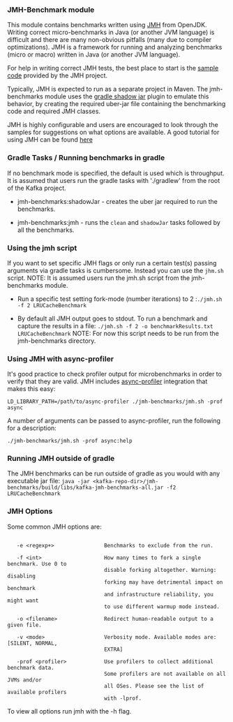 ### JMH-Benchmark module

This module contains benchmarks written using [JMH](https://openjdk.java.net/projects/code-tools/jmh/) from OpenJDK.
Writing correct micro-benchmarks in Java (or another JVM language) is difficult and there are many non-obvious pitfalls (many
due to compiler optimizations). JMH is a framework for running and analyzing benchmarks (micro or macro) written in Java (or
another JVM language).

For help in writing correct JMH tests, the best place to start is the [sample code](https://hg.openjdk.java.net/code-tools/jmh/file/tip/jmh-samples/src/main/java/org/openjdk/jmh/samples/) provided
by the JMH project.

Typically, JMH is expected to run as a separate project in Maven. The jmh-benchmarks module uses
the [gradle shadow jar](https://github.com/johnrengelman/shadow) plugin to emulate this behavior, by creating the required
uber-jar file containing the benchmarking code and required JMH classes.  

JMH is highly configurable and users are encouraged to look through the samples for suggestions
on what options are available. A good tutorial for using JMH can be found [here](http://tutorials.jenkov.com/java-performance/jmh.html#return-value-from-benchmark-method)

### Gradle Tasks / Running benchmarks in gradle

If no benchmark mode is specified, the default is used which is throughput. It is assumed that users run
the gradle tasks with './gradlew' from the root of the Kafka project.

*  jmh-benchmarks:shadowJar - creates the uber jar required to run the benchmarks.

*  jmh-benchmarks:jmh - runs the `clean` and `shadowJar` tasks followed by all the benchmarks.
 
### Using the jmh script
If you want to set specific JMH flags or only run a certain test(s) passing arguments via
gradle tasks is cumbersome.  Instead you can use the `jhm.sh` script.  NOTE: It is assumed users run
the jmh.sh script from the jmh-benchmarks module.

* Run a specific test setting fork-mode (number iterations) to 2 :`./jmh.sh -f 2 LRUCacheBenchmark`

* By default all JMH output goes to stdout.  To run a benchmark and capture the results in a file:
`./jmh.sh -f 2 -o benchmarkResults.txt LRUCacheBenchmark`
NOTE: For now this script needs to be run from the jmh-benchmarks directory.

### Using JMH with async-profiler

It's good practice to check profiler output for microbenchmarks in order to verify that they are valid.
JMH includes [async-profiler](https://github.com/jvm-profiling-tools/async-profiler) integration that makes this easy:
 
    LD_LIBRARY_PATH=/path/to/async-profiler ./jmh-benchmarks/jmh.sh -prof async
    
A number of arguments can be passed to async-profiler, run the following for a description: 

    ./jmh-benchmarks/jmh.sh -prof async:help

### Running JMH outside of gradle
The JMH benchmarks can be run outside of gradle as you would with any executable jar file:
`java -jar <kafka-repo-dir>/jmh-benchmarks/build/libs/kafka-jmh-benchmarks-all.jar -f2 LRUCacheBenchmark`

### JMH Options
Some common JMH options are:
```text
 
   -e <regexp+>                Benchmarks to exclude from the run. 
 
   -f <int>                    How many times to fork a single benchmark. Use 0 to 
                               disable forking altogether. Warning: disabling 
                               forking may have detrimental impact on benchmark 
                               and infrastructure reliability, you might want 
                               to use different warmup mode instead. 
 
   -o <filename>               Redirect human-readable output to a given file. 
 
   -v <mode>                   Verbosity mode. Available modes are: [SILENT, NORMAL, 
                               EXTRA]

   -prof <profiler>            Use profilers to collect additional benchmark data. 
                               Some profilers are not available on all JVMs and/or 
                               all OSes. Please see the list of available profilers 
                               with -lprof. 
```
To view all options run jmh with the -h flag. 
